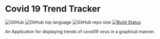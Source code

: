 # Covid 19 Trend Tracker

![GitHub](https://img.shields.io/github/license/pagalprogrammer/covid19Tracker) ![GitHub top language](https://img.shields.io/github/languages/top/pagalprogrammer/covid19Tracker) ![GitHub repo size](https://img.shields.io/github/repo-size/pagalprogrammer/covid19Tracker) [![Build Status](https://travis-ci.com/pagalprogrammer/covid19Tracker.svg?branch=master)](https://travis-ci.com/pagalprogrammer/covid19Tracker)

An Application for displaying trends of covid19 virus in a graphical manner.

